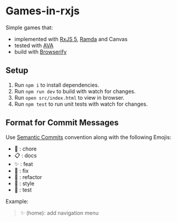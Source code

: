 # Games-in-rxjs
Simple games that: 
- implemented with [RxJS 5](http://reactivex.io/rxjs/), [Ramda](https://github.com/ramda/ramda) and Canvas
- tested with [AVA](https://github.com/avajs/ava)
- build with [Browserify](http://browserify.org/)

## Setup
1. Run `npm i` to install dependencies.
2. Run `npm run dev` to build with watch for changes.
3. Run `open src/index.html` to view in browser.
4. Run `npm test` to run unit tests with watch for changes.

## Format for Commit Messages
Use [Semantic Commits](https://kapeli.com/cheat_sheets/Semantic_Commits.docset/Contents/Resources/Documents/index#//dash_ref_More%20Examples/Entry/feat/0) convention along with the following Emojis:
- 🔧 : chore
- 📋 : docs
- ✨ : feat
- 🐛 : fix 
- 🚀 : refactor
- 💈 : style
- 🚥 : test

Example:
> ✨ (home): add navigation menu
